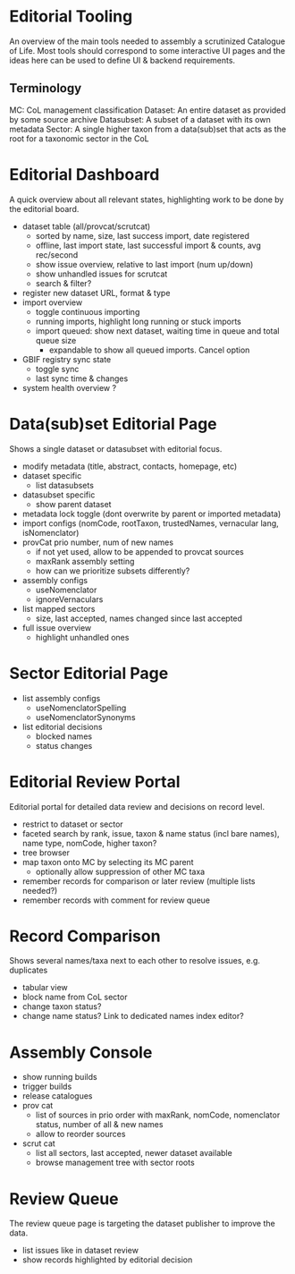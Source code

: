 # Editorial Tooling
An overview of the main tools needed to assembly a scrutinized Catalogue of Life. Most tools should correspond to some interactive UI pages and the ideas here can be used to define UI & backend requirements.

## Terminology
MC: CoL management classification
Dataset: An entire dataset as provided by some source archive
Datasubset: A subset of a dataset with its own metadata
Sector: A single higher taxon from a data(sub)set that acts as the root for a taxonomic sector in the CoL


# Editorial Dashboard
A quick overview about all relevant states, highlighting work to be done by the editorial board.

- dataset table (all/provcat/scrutcat)
    - sorted by name, size, last success import, date registered
    - offline, last import state, last successful import & counts, avg rec/second
    - show issue overview, relative to last import (num up/down)
    - show unhandled issues for scrutcat
    - search & filter?
- register new dataset URL, format & type
- import overview
    - toggle continuous importing 
    - running imports, highlight long running or stuck imports
    - import queued: show next dataset, waiting time in queue and total queue size
        - expandable to show all queued imports. Cancel option
- GBIF registry sync state
    - toggle sync
    - last sync time & changes
- system health overview ?


# Data(sub)set Editorial Page
Shows a single dataset or datasubset with editorial focus.

- modify metadata (title, abstract, contacts, homepage, etc)
- dataset specific
    - list datasubsets
- datasubset specific
    - show parent dataset
- metadata lock toggle (dont overwrite by parent or imported metadata)
- import configs (nomCode, rootTaxon, trustedNames, vernacular lang, isNomenclator)
- provCat prio number, num of new names
    - if not yet used, allow to be appended to provcat sources
    - maxRank assembly setting
    - how can we prioritize subsets differently?
- assembly configs
    - useNomenclator
    - ignoreVernaculars
- list mapped sectors
    - size, last accepted, names changed since last accepted
- full issue overview
    - highlight unhandled ones

# Sector Editorial Page
- list assembly configs
    - useNomenclatorSpelling
    - useNomenclatorSynonyms
- list editorial decisions
    - blocked names
    - status changes


# Editorial Review Portal
Editorial portal for detailed data review and decisions on record level.
- restrict to dataset or sector
- faceted search by rank, issue, taxon & name status (incl bare names), name type, nomCode, higher taxon?
- tree browser
- map taxon onto MC by selecting its MC parent
    - optionally allow suppression of other MC taxa
- remember records for comparison or later review (multiple lists needed?)
- remember records with comment for review queue


# Record Comparison
Shows several names/taxa next to each other to resolve issues, e.g. duplicates
- tabular view
- block name from CoL sector
- change taxon status?
- change name status? Link to dedicated names index editor?


# Assembly Console
- show running builds
- trigger builds
- release catalogues
- prov cat
    - list of sources in prio order with maxRank, nomCode, nomenclator status, number of all & new names
    - allow to reorder sources
- scrut cat
    - list all sectors, last accepted, newer dataset available
    - browse management tree with sector roots


# Review Queue
The review queue page is targeting the dataset publisher to improve the data.
- list issues like in dataset review
- show records highlighted by editorial decision
